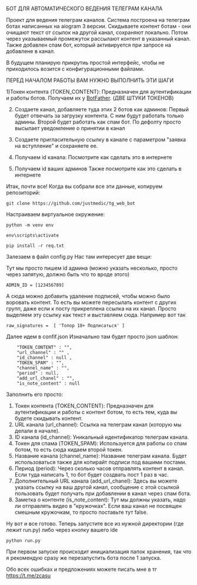 БОТ ДЛЯ АВТОМАТИЧЕСКОГО ВЕДЕНИЯ ТЕЛЕГРАМ КАНАЛА

Проект для ведения телеграм каналов. Система построена на телеграм ботах написанных на aiogram 3 версии. 
Скидываете контент ботам - они очищают текст от ссылок на другой канал, сохраняют локально. Потом через указываемый промежуток рассылают контент в указанный канал.
Также добавлен спам бот, который активируется при запросе на добавлене в канал. 

В будущем планирую прикрутиь простой интерфейс, чтобы не приходилось возится с конфигурационными файлами.

ПЕРЕД НАЧАЛОМ РАБОТЫ ВАМ НУЖНО ВЫПОЛНИТЬ ЭТИ ШАГИ

1)Токен контента (TOKEN_CONTENT):
Предназначен для аутентификации и работы ботов. 
Получаем их у [BotFather](https://t.me/BotFather). (ДВЕ ШТУКИ ТОКЕНОВ)

2) Создаете канал, добавляете туда этих 2 ботов как админов:
Первый будет отвечать за загрузку контента. С ним будут работать только админы.
Второй будет работать как спам бот. По дефолту просто высылает уведомление о принятии в канал

3) Создаете пригласительную ссылку в канале с параметром "заявка на вступление" и сохраняете ее.

4) Получаем id канала:
Посмотрите как сделать это в интернете

5) Получаем id ваших админов
Также посмотрите как это сделать в интернете


Итак, почти все! Когда вы собрали все эти данные, копируем репозиторий:
```
git clone https://github.com/justmedic/tg_web_bot
```

Настраиваем виртуальное окружение:
```
python -m venv env
```
```
env\scripts\activate
```
```
pip install -r req.txt
```

Залезаем в файл config.py
Нас там интересует две вещи:

Тут мы просто пишем id админа (можно указать несколько, просто через запятую, должно быть что то вроде этого)
```
ADMIN_ID = [123456789]
```
А сюда можно добавить удаление подписей, чтобы можно было воровать контент.
То есть вы можете пересылать контент с других групп, даже если к посту прикреплена ссылка на их канал. Просто выделяем эту ссылку как текст и выставляем сюда.
Например вот так
```
raw_signatures =  [ 'Топор 18+ Подписаться' ]
```


Далее идем в confif.json
Изначально там будет просто json шаблон:
```
    "TOKEN_CONTENT" : "", 
    "url_channel" : "" , 
    "id_channel" : null , 
    "TOKEN_SPAM" : "", 
    "channel_name" : "", 
    "period" : null, 
    "add_url_chanel" : "", 
    "is_note_content" : null

```
Заполнить его просто:
1. Токен контента (TOKEN_CONTENT): Предназначен для аутентификации и работы с контент ботом, то есть тем, куда вы будете скидывать контент.
2. URL канала (url_channel): Ссылка на телеграм канал (которую мы делали в начале).
3. ID канала (id_channel): Уникальный идентификатор телеграм канала.
4. Токен для спама (TOKEN_SPAM): Используется для работы со спам ботом, то есть сюда кидаем второй токен.
5. Название канала (channel_name): Название телеграм канала. Будет использоваться также для копирайт подписи под вашими постами.
6. Период (period): Через сколько часов отправлять контент в канал. Если туда написать 1, то бот будет создвать пост 1 раз в час.
7. Дополнительный URL канала (add_url_chanel): Здесь вы можете указать ссылку на ваш другой канал, сообщение с этой ссылкой пользовать будет получать при добавлении в канал через спам бота.
8. Заметка о контенте (is_note_content): Тут мы должны указать, надо ли отправлять видео в "кружочках". Если ваш канал не посвящен смешным кружочкам, то просто поставьте тут false.



Ну вот и все готово. Теперь запустите все из нужной директории (где лежит run.py) либо через кнопку вашего ide
```
python run.py
```


При первом запуске происходит инициализация папок хранения, так что я рекомендую сразу же перезапустить бота после 1 запуска. 

Обо всех ошибках и предложениях можете писать мне в тг https://t.me/zcasu

